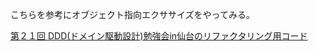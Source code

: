 こちらを参考にオブジェクト指向エクササイズをやってみる。

[第２１回 DDD(ドメイン駆動設計)勉強会in仙台のリファクタリング用コード](https://gist.github.com/i-takehiro/3ccb2ece25c89d4ed41c)
